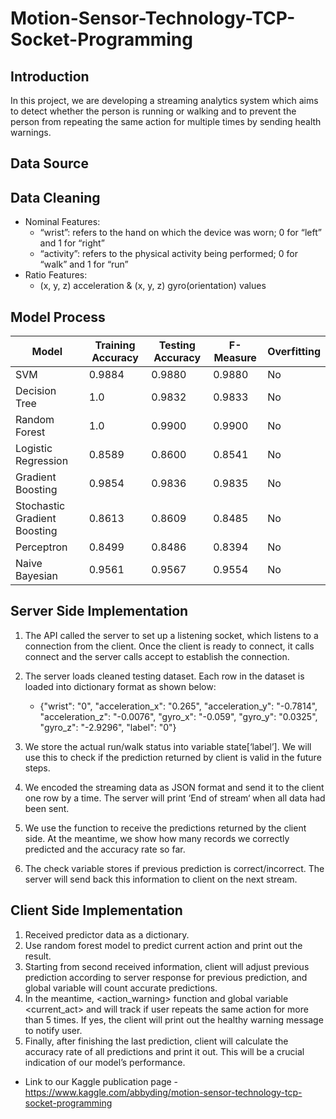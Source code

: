 # Motion-Sensor-Technology-TCP-Socket-Programming

## Introduction
In this project, we are developing a streaming analytics system which aims to detect whether the person is running or walking and to prevent the person from repeating the same action for multiple times by sending health warnings.

## Data Source


## Data Cleaning
* Nominal Features:
  * “wrist”: refers to the hand on which the device was worn;  0 for “left” and 1 for “right”
  * “activity”: refers to the physical activity being performed; 0 for “walk” and 1 for “run”
* Ratio Features:
  * (x, y, z) acceleration & (x, y, z) gyro(orientation) values 


## Model Process

| Model                        | Training Accuracy | Testing Accuracy | F-Measure | Overfitting |
|------------------------------|-------------------|------------------|-----------|-------------|
| SVM                          | 0.9884            | 0.9880           | 0.9880    | No          |
| Decision Tree                | 1.0               | 0.9832           | 0.9833    | No          |
| Random Forest                | 1.0               | 0.9900           | 0.9900    | No          |
| Logistic Regression          | 0.8589            | 0.8600           | 0.8541    | No          |
| Gradient Boosting            | 0.9854            | 0.9836           | 0.9835    | No          |
| Stochastic Gradient Boosting | 0.8613            | 0.8609           | 0.8485    | No          |
| Perceptron                   | 0.8499            | 0.8486           | 0.8394    | No          |
| Naive Bayesian               | 0.9561            | 0.9567           | 0.9554    | No          |

## Server Side Implementation

 1. The API called the server to set up a listening socket, which listens to a connection from the client. Once the client is ready to connect, it calls connect and the server calls accept to establish the connection. 

 2. The server loads cleaned testing dataset. Each row in the dataset is loaded into dictionary format as shown below:
    * {"wrist": "0", "acceleration_x": "0.265", "acceleration_y": "-0.7814", "acceleration_z": "-0.0076", "gyro_x": "-0.059", "gyro_y": "0.0325", "gyro_z": "-2.9296", "label": "0"}

 3. We store the actual run/walk status into variable state[‘label’]. We will use this to check if the prediction returned by client is valid in the future steps.
 4. We encoded the streaming data as JSON format and send it to the client one row by a time. The server will print ‘End of stream‘ when all data had been sent.
 5. We use the <ListenToClient> function to receive the predictions returned by the client side. At the meantime, we show how many records we correctly predicted and the accuracy rate so far. 
 6. The check variable stores if previous prediction is correct/incorrect. The server will send back this information to client on the next stream.

## Client Side Implementation
 1. Received predictor data as a dictionary.
 2. Use random forest model to predict current action and print out the result.
 3. Starting from second received information, client will adjust previous prediction according to server response for previous prediction, and global variable <correct> will count accurate predictions.
 4. In the meantime, <action_warning> function and global variable <current_act> and  <times> will track if user repeats the same action for more than 5 times. If yes, the client will print out the healthy warning message to notify user.
 5. Finally, after finishing the last prediction, client will calculate the accuracy rate of all predictions and print it out. This will be a crucial indication of our model’s performance.



* Link to our Kaggle publication page - https://www.kaggle.com/abbyding/motion-sensor-technology-tcp-socket-programming

